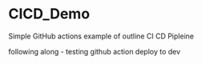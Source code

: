 # CICD_Demo
Simple GitHub actions example of outline CI CD Pipleine

following along - testing github action deploy to dev

